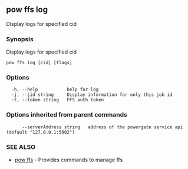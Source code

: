 ## pow ffs log

Display logs for specified cid

### Synopsis

Display logs for specified cid

```
pow ffs log [cid] [flags]
```

### Options

```
  -h, --help           help for log
  -j, --jid string     Display information for only this job id
  -t, --token string   FFS auth token
```

### Options inherited from parent commands

```
      --serverAddress string   address of the powergate service api (default "127.0.0.1:5002")
```

### SEE ALSO

* [pow ffs](pow_ffs.md)	 - Provides commands to manage ffs

